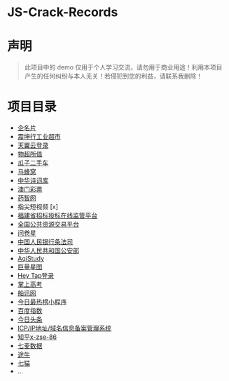 # JS-Crack-Records

# 声明

>   此项目中的 demo 仅用于个人学习交流，请勿用于商业用途！利用本项目产生的任何纠纷与本人无关！若侵犯到您的利益，请联系我删除！

# 项目目录

*   [企名片](https://github.com/leishufei/JS-Crack-Records/tree/main/qimingpian)
*   [震坤行工业超市](https://github.com/leishufei/JS-Crack-Records/tree/main/zkh)
*   [天翼云登录](https://github.com/leishufei/JS-Crack-Records/tree/main/ctyun)
*   [物超所值](https://github.com/leishufei/JS-Crack-Records/tree/main/wcsz)
*    [瓜子二手车](https://github.com/leishufei/JS-Crack-Records/tree/main/guazi)
*   [马蜂窝](https://github.com/leishufei/JS-Crack-Records/tree/main/mfw)
*   [中华诗词库](https://github.com/leishufei/JS-Crack-Records/tree/main/zhsck)
*   [澳门彩票](https://github.com/leishufei/JS-Crack-Records/tree/main/macau)
*   [药智网](https://github.com/leishufei/JS-Crack-Records/tree/main/yzw)
*   指尖短视频 [x]
*   [福建省招标投标在线监管平台](https://github.com/leishufei/JS-Crack-Records/tree/main/ggzyjd)
*   [全国公共资源交易平台](https://github.com/leishufei/JS-Crack-Records/tree/main/zwfwb)
*   [问卷星](https://github.com/leishufei/JS-Crack-Records/tree/main/wjx)
*    [中国人民银行条法司](https://github.com/leishufei/JS-Crack-Records/tree/main/pbc)
*   [中华人民共和国公安部](https://github.com/leishufei/JS-Crack-Records/tree/main/mps)
*    [AqiStudy](https://github.com/leishufei/JS-Crack-Records/tree/main/aqistudy)
*    [巨量星图](https://github.com/leishufei/JS-Crack-Records/tree/main/%E5%B7%A8%E9%87%8F%E6%98%9F%E5%9B%BE)
*    [Hey Tap登录](https://github.com/leishufei/JS-Crack-Records/tree/main/Hey%20Tap%E7%99%BB%E5%BD%95)
*    [掌上高考](https://github.com/leishufei/JS-Crack-Records/tree/main/%E6%8E%8C%E4%B8%8A%E9%AB%98%E8%80%83)
*    [船讯网](https://github.com/leishufei/JS-Crack-Records/tree/main/%E8%88%B9%E8%AE%AF%E7%BD%91)
*    [今日最热榜小程序](https://github.com/leishufei/JS-Crack-Records/tree/main/%E4%BB%8A%E6%97%A5%E6%9C%80%E7%83%AD%E6%A6%9C%E5%B0%8F%E7%A8%8B%E5%BA%8F)
*    [百度指数](https://github.com/leishufei/JS-Crack-Records/tree/main/%E7%99%BE%E5%BA%A6%E6%8C%87%E6%95%B0)
*    [今日头条](https://github.com/leishufei/JS-Crack-Records/tree/main/%E4%BB%8A%E6%97%A5%E5%A4%B4%E6%9D%A1pc)
*    [ICP/IP地址/域名信息备案管理系统](https://github.com/leishufei/JS-Crack-Records/tree/main/ICP_IP%20%E5%9C%B0%E5%9D%80_%E5%9F%9F%E5%90%8D%E4%BF%A1%E6%81%AF%E5%A4%87%E6%A1%88%E7%AE%A1%E7%90%86%E7%B3%BB%E7%BB%9F)
*    [知乎x-zse-86](https://github.com/leishufei/JS-Crack-Records/blob/main/%E7%9F%A5%E4%B9%8Ex-zse-86)
*    [七麦数据](https://github.com/leishufei/JS-Crack-Records/tree/main/%E4%B8%83%E9%BA%A6%E6%95%B0%E6%8D%AE)
*    [途牛](https://github.com/leishufei/JS-Crack-Records/tree/main/%E9%80%94%E7%89%9B)
*    [七猫](https://github.com/leishufei/JS-Crack-Records/tree/main/%E4%B8%83%E7%8C%AB%E5%B0%8F%E8%AF%B4)
*   \...
